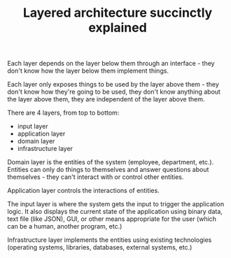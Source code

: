 ﻿---
layout: post
title: "Layered architecture succinctly explained"
---

Each layer depends on the layer below them through an interface - they don't know how the layer below them implement things.

Each layer only exposes things to be used by the layer above them - they don't know how they're going to be used, they don't know anything about the layer above them, they are independent of the layer above them.

There are 4 layers, from top to bottom:
- input layer
- application layer
- domain layer
- infrastructure layer

Domain layer is the entities of the system (employee, department, etc.). Entities can only do things to themselves and answer questions about themselves - they can't interact with or control other entities.

Application layer controls the interactions of entities.

The input layer is where the system gets the input to trigger the application logic. It also displays the current state of the application using binary data, text file (like JSON), GUI, or other means appropriate for the user (which can be a human, another program, etc.)

Infrastructure layer implements the entities using existing technologies (operating systems, libraries, databases, external systems, etc.)